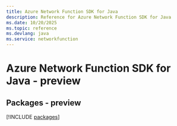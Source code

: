 ```yaml
---
title: Azure Network Function SDK for Java
description: Reference for Azure Network Function SDK for Java
ms.date: 10/20/2025
ms.topic: reference
ms.devlang: java
ms.service: networkfunction
---
```

# Azure Network Function SDK for Java - preview
## Packages - preview
[!INCLUDE [packages](network-function-index.md)]